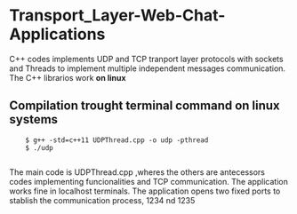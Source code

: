 # Transport_Layer-Web-Chat-Applications

C++ codes implements UDP and TCP tranport layer protocols with sockets and Threads to implement 
multiple independent messages communication. The C++ librarios work **on linux**


## Compilation trought terminal command on linux systems

````
    $ g++ -std=c++11 UDPThread.cpp -o udp -pthread
    $ ./udp
    
````

The main code is UDPThread.cpp ,wheres the others are antecessors codes implementing funcionalities and TCP 
communication. The application works fine in localhost terminals. 
The application opens two fixed ports to stablish the communication process, 1234 nd 1235


